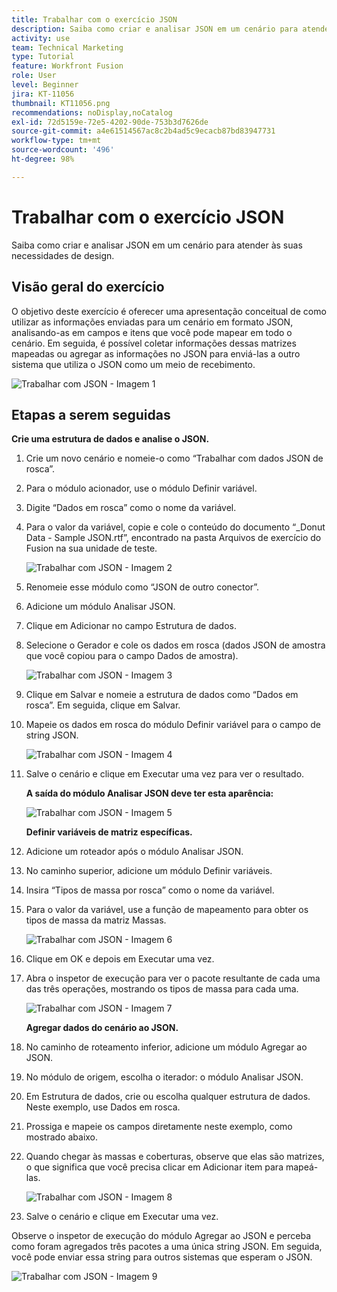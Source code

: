 ```yaml
---
title: Trabalhar com o exercício JSON
description: Saiba como criar e analisar JSON em um cenário para atender às suas necessidades de design.
activity: use
team: Technical Marketing
type: Tutorial
feature: Workfront Fusion
role: User
level: Beginner
jira: KT-11056
thumbnail: KT11056.png
recommendations: noDisplay,noCatalog
exl-id: 72d5159e-72e5-4202-90de-753b3d7626de
source-git-commit: a4e61514567ac8c2b4ad5c9ecacb87bd83947731
workflow-type: tm+mt
source-wordcount: '496'
ht-degree: 98%

---
```


# Trabalhar com o exercício JSON

Saiba como criar e analisar JSON em um cenário para atender às suas necessidades de design.

## Visão geral do exercício

O objetivo deste exercício é oferecer uma apresentação conceitual de como utilizar as informações enviadas para um cenário em formato JSON, analisando-as em campos e itens que você pode mapear em todo o cenário. Em seguida, é possível coletar informações dessas matrizes mapeadas ou agregar as informações no JSON para enviá-las a outro sistema que utiliza o JSON como um meio de recebimento.

![Trabalhar com JSON - Imagem 1](../12-exercises/assets/working-with-json-walkthrough-1.png)

## Etapas a serem seguidas

**Crie uma estrutura de dados e analise o JSON.**

1. Crie um novo cenário e nomeie-o como “Trabalhar com dados JSON de rosca”.
1. Para o módulo acionador, use o módulo Definir variável.
1. Digite “Dados em rosca” como o nome da variável.
1. Para o valor da variável, copie e cole o conteúdo do documento “_Donut Data - Sample JSON.rtf”, encontrado na pasta Arquivos de exercício do Fusion na sua unidade de teste.

   ![Trabalhar com JSON - Imagem 2](../12-exercises/assets/working-with-json-walkthrough-2.png)

1. Renomeie esse módulo como “JSON de outro conector”.
1. Adicione um módulo Analisar JSON.
1. Clique em Adicionar no campo Estrutura de dados.
1. Selecione o Gerador e cole os dados em rosca (dados JSON de amostra que você copiou para o campo Dados de amostra).

   ![Trabalhar com JSON - Imagem 3](../12-exercises/assets/working-with-json-walkthrough-3.png)

1. Clique em Salvar e nomeie a estrutura de dados como “Dados em rosca”. Em seguida, clique em Salvar.
1. Mapeie os dados em rosca do módulo Definir variável para o campo de string JSON.

   ![Trabalhar com JSON - Imagem 4](../12-exercises/assets/working-with-json-walkthrough-4.png)

1. Salve o cenário e clique em Executar uma vez para ver o resultado.

   **A saída do módulo Analisar JSON deve ter esta aparência:**

   ![Trabalhar com JSON - Imagem 5](../12-exercises/assets/working-with-json-walkthrough-5.png)

   **Definir variáveis de matriz específicas.**

1. Adicione um roteador após o módulo Analisar JSON.
1. No caminho superior, adicione um módulo Definir variáveis.
1. Insira “Tipos de massa por rosca” como o nome da variável.
1. Para o valor da variável, use a função de mapeamento para obter os tipos de massa da matriz Massas.

   ![Trabalhar com JSON - Imagem 6](../12-exercises/assets/working-with-json-walkthrough-6.png)

1. Clique em OK e depois em Executar uma vez.
1. Abra o inspetor de execução para ver o pacote resultante de cada uma das três operações, mostrando os tipos de massa para cada uma.

   ![Trabalhar com JSON - Imagem 7](../12-exercises/assets/working-with-json-walkthrough-7.png)

   **Agregar dados do cenário ao JSON.**

1. No caminho de roteamento inferior, adicione um módulo Agregar ao JSON.
1. No módulo de origem, escolha o iterador: o módulo Analisar JSON.
1. Em Estrutura de dados, crie ou escolha qualquer estrutura de dados. Neste exemplo, use Dados em rosca.
1. Prossiga e mapeie os campos diretamente neste exemplo, como mostrado abaixo.
1. Quando chegar às massas e coberturas, observe que elas são matrizes, o que significa que você precisa clicar em Adicionar item para mapeá-las.

   ![Trabalhar com JSON - Imagem 8](../12-exercises/assets/working-with-json-walkthrough-8.png)

1. Salve o cenário e clique em Executar uma vez.

Observe o inspetor de execução do módulo Agregar ao JSON e perceba como foram agregados três pacotes a uma única string JSON. Em seguida, você pode enviar essa string para outros sistemas que esperam o JSON.

![Trabalhar com JSON - Imagem 9](../12-exercises/assets/working-with-json-walkthrough-9.png)
